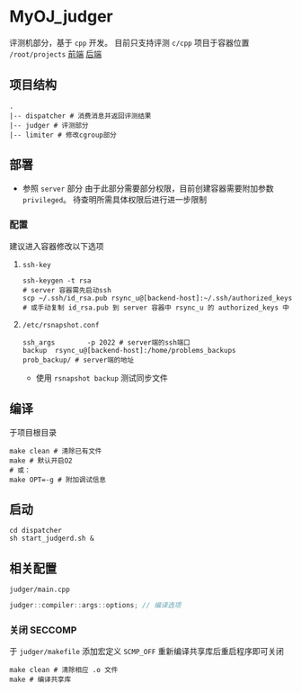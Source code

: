 <!--
 * @Author: 
 * @Date: 2022-03-19 16:01:44
 * @LastEditors: Please set LastEditors
 * @LastEditTime: 2023-03-01 15:27:59
 * @Description: 请填写简介
-->
# MyOJ_judger


评测机部分，基于 `cpp` 开发。
目前只支持评测 `c/cpp`
项目于容器位置 `/root/projects`
[前端](https://github.com/404notfoundl/MyOJ_web)
[后端](https://github.com/404notfoundl/MyOJ_server)

## 项目结构
```shell
.
|-- dispatcher # 消费消息并返回评测结果
|-- judger # 评测部分
|-- limiter # 修改cgroup部分
```

## 部署
  * 参照 `server` 部分
    由于此部分需要部分权限，目前创建容器需要附加参数 `privileged`。
    待查明所需具体权限后进行进一步限制 
### 配置
建议进入容器修改以下选项
1. `ssh-key`
    ```shell
    ssh-keygen -t rsa
    # server 容器需先启动ssh
    scp ~/.ssh/id_rsa.pub rsync_u@[backend-host]:~/.ssh/authorized_keys
    # 或手动复制 id_rsa.pub 到 server 容器中 rsync_u 的 authorized_keys 中
    ```
2. `/etc/rsnapshot.conf`
    ```shell
    ssh_args        -p 2022 # server端的ssh端口
    backup  rsync_u@[backend-host]:/home/problems_backups     prob_backup/ # server端的地址
    ```
    * 使用 `rsnapshot backup` 测试同步文件

## 编译
于项目根目录
```shell
make clean # 清除已有文件
make # 默认开启O2 
# 或：
make OPT=-g # 附加调试信息
```
## 启动
  ```shell
  cd dispatcher
  sh start_judgerd.sh & 
  ```

## 相关配置
`judger/main.cpp`
```cpp
judger::compiler::args::options; // 编译选项
```
### 关闭 SECCOMP
于 `judger/makefile` 添加宏定义 `SCMP_OFF` 重新编译共享库后重启程序即可关闭
```shell
make clean # 清除相应 .o 文件
make # 编译共享库
```
